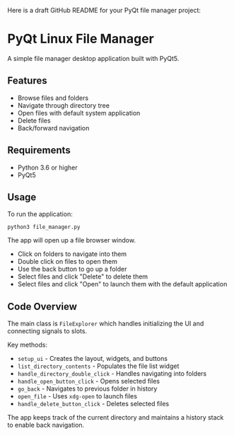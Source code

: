 Here is a draft GitHub README for your PyQt file manager project:

# PyQt Linux File Manager

A simple file manager desktop application built with PyQt5.

## Features

- Browse files and folders 
- Navigate through directory tree
- Open files with default system application
- Delete files
- Back/forward navigation

## Requirements

- Python 3.6 or higher 
- PyQt5

## Usage

To run the application:

```
python3 file_manager.py
```

The app will open up a file browser window.

- Click on folders to navigate into them
- Double click on files to open them
- Use the back button to go up a folder
- Select files and click "Delete" to delete them
- Select files and click "Open" to launch them with the default application

## Code Overview

The main class is `FileExplorer` which handles initializing the UI and connecting signals to slots.

Key methods:

- `setup_ui` - Creates the layout, widgets, and buttons
- `list_directory_contents` - Populates the file list widget
- `handle_directory_double_click` - Handles navigating into folders
- `handle_open_button_click` - Opens selected files
- `go_back` - Navigates to previous folder in history
- `open_file` - Uses `xdg-open` to launch files
- `handle_delete_button_click` - Deletes selected files

The app keeps track of the current directory and maintains a history stack to enable back navigation.


